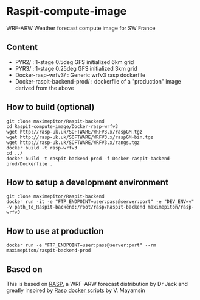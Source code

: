 # Raspit-compute-image

WRF-ARW Weather forecast compute image for SW France

## Content

* PYR2/ : 1-stage 0.5deg GFS initialized 6km grid
* PYR3/ : 1-stage 0.25deg GFS initialized 3km grid
* Docker-rasp-wrfv3/ : Generic wrfv3 rasp dockerfile
* Docker-raspit-backend-prod/ : dockerfile of a "production" image derived from the above

## How to build (optional)

```
git clone maximepiton/Raspit-backend
cd Raspit-compute-image/Docker-rasp-wrfv3
wget http://rasp-uk.uk/SOFTWARE/WRFV3.x/raspGM.tgz
wget http://rasp-uk.uk/SOFTWARE/WRFV3.x/raspGM-bin.tgz
wget http://rasp-uk.uk/SOFTWARE/WRFV3.x/rangs.tgz
docker build -t rasp-wrfv3 .
cd ../
docker build -t raspit-backend-prod -f Docker-raspit-backend-prod/Dockerfile .
```

## How to setup a development environment

```
git clone maximepiton/Raspit-backend
docker run -it -e "FTP_ENDPOINT=user:pass@server:port" -e "DEV_ENV=y" -v path_to_Raspit-backend:/root/rasp/Raspit-backend maximepiton/rasp-wrfv3
```

## How to use at production

```
docker run -e "FTP_ENDPOINT=user:pass@server:port" --rm maximepiton/raspit-backend-prod
```


## Based on

This is based on [RASP](http://www.drjack.info/RASP/), a WRF-ARW forecast distribution by Dr Jack and greatly inspired by [Rasp docker scripts](https://github.com/wargoth/rasp-docker-script) by V. Mayamsin
